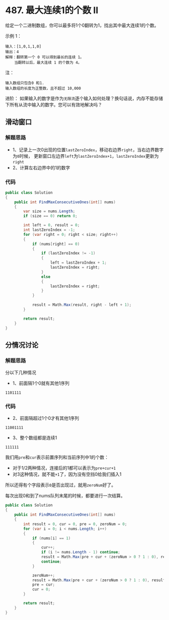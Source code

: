 # 487. 最大连续1的个数 II
给定一个二进制数组，你可以最多将1个0翻转为1，找出其中最大连续1的个数。

示例 1：
```
输入：[1,0,1,1,0]
输出：4
解释：翻转第一个 0 可以得到最长的连续 1。
    当翻转以后，最大连续 1 的个数为 4。
```

注：
```
输入数组只包含0 和1.
输入数组的长度为正整数，且不超过 10,000
```

进阶：
如果输入的数字是作为``无限流``逐个输入如何处理？换句话说，内存不能存储下所有从流中输入的数字。您可以有效地解决吗？

## 滑动窗口
### 解题思路

+ 1、记录上一次0出现的位置``lastZeroIndex``，移动右边界``right``，当右边界数字为``0``时候，
更新窗口左边界``left``为``lastZeroIndex+1``，``lastZeroIndex``更新为``right``
+ 2、计算左右边界中的1的数字
### 代码
```csharp
public class Solution
{
    public int FindMaxConsecutiveOnes(int[] nums)
    {
        var size = nums.Length;
        if (size == 0) return 0;

        int left = 0, result = 0;
        int lastZeroIndex = -1;
        for (var right = 0; right < size; right++)
        {
            if (nums[right] == 0)
            {
                if (lastZeroIndex != -1)
                {
                    left = lastZeroIndex + 1;
                    lastZeroIndex = right;
                }
                else
                {
                    lastZeroIndex = right;
                }
            }
            
            result = Math.Max(result, right - left + 1);
        }

        return result;
    }
}
```
## 分情况讨论
### 解题思路
分以下几种情况
+ 1、前面隔1个0就有其他1序列
```
1101111
```
### 代码
+ 2、前面隔超过1个0才有其他1序列
```
11001111
```
+ 3、整个数组都是连续1
```
111111
```

我们用``pre``和``cur``表示前置序列和当前序列中1的个数：
+ 对于1/2两种情况，连接后的1都可以表示为``pre+cur+1``
+ 对3这种情况，就不能``+1``了，因为没有空挡0给我们插入1

所以还得有个字段表示``0``是否出现过，就用``zeroNum``好了。

每次出现0和到了nums队列末尾的时候，都要进行一次结算。

```csharp
public class Solution
{
    public int FindMaxConsecutiveOnes(int[] nums)
    {
        int result = 0, cur = 0, pre = 0, zeroNum = 0;
        for (var i = 0; i < nums.Length; i++)
        {
            if (nums[i] == 1)
            {
                cur++;
                if (i != nums.Length - 1) continue;
                result = Math.Max(pre + cur + (zeroNum > 0 ? 1 : 0), result);
                continue;
            }

            zeroNum++;
            result = Math.Max(pre + cur + (zeroNum > 0 ? 1 : 0), result);
            pre = cur;
            cur = 0;
        }

        return result;
    }
}
```
